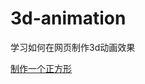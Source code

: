 # 3d-animation
学习如何在网页制作3d动画效果

[制作一个正方形](https://developer.mozilla.org/en-US/docs/Web/CSS/transform-function/rotate3d())

